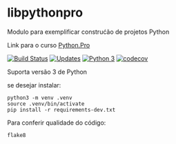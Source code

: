 # libpythonpro
Modulo para exemplificar construćão de projetos Python

Link para o curso [Python.Pro](https://www.python.pro.br/)

[![Build Status](https://travis-ci.org/limberger/libpythonpro.svg?branch=master)](https://travis-ci.org/limberger/libpythonpro)
[![Updates](https://pyup.io/repos/github/limberger/libpythonpro/shield.svg)](https://pyup.io/repos/github/limberger/libpythonpro/)
[![Python 3](https://pyup.io/repos/github/limberger/libpythonpro/python-3-shield.svg)](https://pyup.io/repos/github/limberger/libpythonpro/)
[![codecov](https://codecov.io/gh/limberger/libpythonpro/branch/master/graph/badge.svg)](https://codecov.io/gh/limberger/libpythonpro)

Suporta versão 3 de Python
 
se desejar instalar:

```console
python3 -m venv .venv
source .venv/bin/activate
pip install -r requirements-dev.txt
```

Para conferir qualidade do código:

```console
flake8
```

